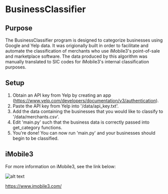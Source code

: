 # BusinessClassifier


## Purpose

The BusinessClassifier program is designed to categorize businesses using Google and Yelp data. It was origionally built in order to facilitate and automate the classification of merchants who use iMobile3's point-of-sale and marketplace software. The data produced by this algorithm was manually translated to SIC codes for iMobile3's internal classification purposes.

## Setup

1. Obtain an API key from Yelp by creating an app (https://www.yelp.com/developers/documentation/v3/authentication).
2. Paste the API key from Yelp into '/data/api_key.txt'.
3. Add the data containing the businesses that you would like to classify to '/data/merchants.csv'.
4. Edit 'main.py' such that the business data is correctly passed into get_category functions.
5. You're done! You can now run 'main.py' and your businesses should begin to be classified.

## iMobile3

For more information on iMobile3, see the link below:

![alt text](https://www.imobile3.com/wp-content/uploads/2015/05/nav-logo-imobile3-dark-2x.png.pagespeed.ce.xYqpQD5-kC.png)

https://www.imobile3.com/
